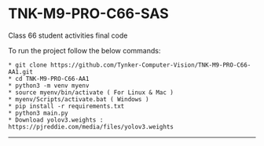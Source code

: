 # TNK-M9-PRO-C66-SAS

Class 66 student activities final code

To run the project follow the below commands:

```
* git clone https://github.com/Tynker-Computer-Vision/TNK-M9-PRO-C66-AA1.git
* cd TNK-M9-PRO-C66-AA1
* python3 -m venv myenv
* source myenv/bin/activate ( For Linux & Mac )
* myenv/Scripts/activate.bat ( Windows )
* pip install -r requirements.txt
* python3 main.py
* Download yolov3.weights : https://pjreddie.com/media/files/yolov3.weights
```

---
